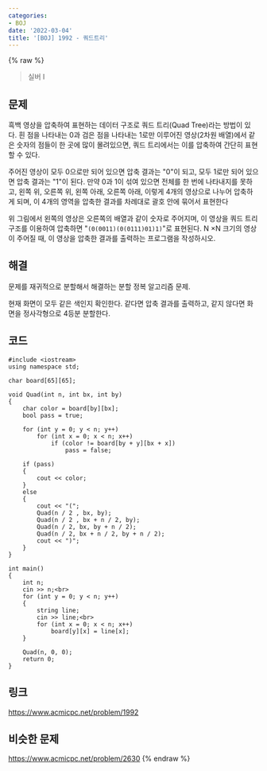 ```yaml
---
categories:
- BOJ
date: '2022-03-04'
title: '[BOJ] 1992 - 쿼드트리'
---
```


{% raw %}
>실버 I

## 문제
흑백 영상을 압축하여 표현하는 데이터 구조로 쿼드 트리(Quad Tree)라는 방법이 있다. 흰 점을 나타내는 0과 검은 점을 나타내는 1로만 이루어진 영상(2차원 배열)에서 같은 숫자의 점들이 한 곳에 많이 몰려있으면, 쿼드 트리에서는 이를 압축하여 간단히 표현할 수 있다.

주어진 영상이 모두 0으로만 되어 있으면 압축 결과는 "0"이 되고, 모두 1로만 되어 있으면 압축 결과는 "1"이 된다. 만약 0과 1이 섞여 있으면 전체를 한 번에 나타내지를 못하고, 왼쪽 위, 오른쪽 위, 왼쪽 아래, 오른쪽 아래, 이렇게 4개의 영상으로 나누어 압축하게 되며, 이 4개의 영역을 압축한 결과를 차례대로 괄호 안에 묶어서 표현한다

위 그림에서 왼쪽의 영상은 오른쪽의 배열과 같이 숫자로 주어지며, 이 영상을 쿼드 트리 구조를 이용하여 압축하면 "`(0(0011)(0(0111)01)1)`"로 표현된다. N ×N 크기의 영상이 주어질 때, 이 영상을 압축한 결과를 출력하는 프로그램을 작성하시오.

##  해결
문제를 재귀적으로 분할해서 해결하는 분할 정복 알고리즘 문제.

현재 화면이 모두 같은 색인지 확인한다. 같다면 압축 결과를 출력하고, 같지 않다면 화면을 정사각형으로 4등분 분할한다.

## 코드
```
#include <iostream>
using namespace std;

char board[65][65];

void Quad(int n, int bx, int by)
{
	char color = board[by][bx];
	bool pass = true;

	for (int y = 0; y < n; y++)
		for (int x = 0; x < n; x++)
			if (color != board[by + y][bx + x])
				pass = false;

	if (pass)
	{
		cout << color;
	}
	else
	{
		cout << "(";
		Quad(n / 2 , bx, by);
		Quad(n / 2 , bx + n / 2, by);
		Quad(n / 2, bx, by + n / 2);
		Quad(n / 2, bx + n / 2, by + n / 2);
		cout << ")";
	}
}

int main()
{
	int n;
	cin >> n;<br>
	for (int y = 0; y < n; y++)
	{
		string line;
		cin >> line;<br>
		for (int x = 0; x < n; x++)
			board[y][x] = line[x];
	}

	Quad(n, 0, 0);
	return 0;
}
```

## 링크
https://www.acmicpc.net/problem/1992

## 비슷한 문제
https://www.acmicpc.net/problem/2630
{% endraw %}
